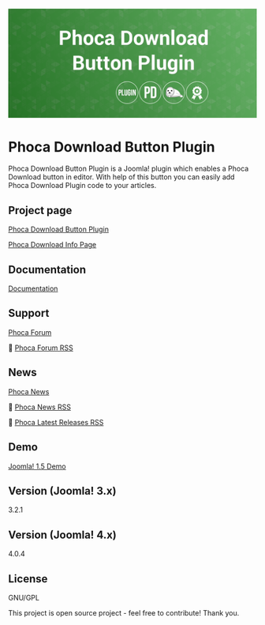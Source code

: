 



![Phoca Download Button Plugin](https://github.com/PhocaCz/PhocaDownloadButtonPlugin/blob/master/phocadownload.png?raw=true)

# Phoca Download Button Plugin



Phoca Download Button Plugin is a Joomla! plugin which enables a Phoca Download button in editor. With help of this button you can easily add Phoca Download Plugin code to your articles.



## Project page

[Phoca Download Button Plugin](https://www.phoca.cz/phocadownload-button)

[Phoca Download Info Page](https://www.phoca.cz/project/phocadownload-joomla-download)



## Documentation

[Documentation](https://www.phoca.cz/documentation/category/58-phoca-download-button-plugin)





## Support

[Phoca Forum](https://www.phoca.cz/forum)

:bell: [Phoca Forum RSS](https://www.phoca.cz/forum/app.php/feed)



## News

[Phoca News](https://www.phoca.cz/news)

:bell: [Phoca News RSS](https://www.phoca.cz/news?format=feed&type=rss)

:bell: [Phoca Latest Releases RSS](https://www.phoca.cz/download/feed/111?format=feed&type=rss)



## Demo

[Joomla! 1.5 Demo](https://www.phoca.cz/demo/)



## Version (Joomla! 3.x)

3.2.1

## Version (Joomla! 4.x)

4.0.4



## License

GNU/GPL



This project is open source project - feel free to contribute! Thank you.
